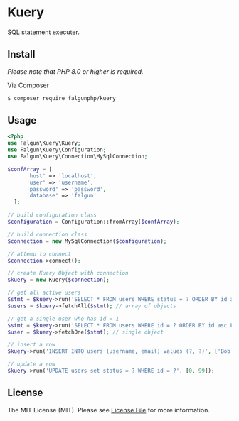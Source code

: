 # Kuery

SQL statement executer.

## Install
 *Please note that PHP 8.0 or higher is required.*

Via Composer

``` bash
$ composer require falgunphp/kuery
```

## Usage
```php
<?php
use Falgun\Kuery\Kuery;
use Falgun\Kuery\Configuration;
use Falgun\Kuery\Connection\MySqlConnection;

$confArray = [
      'host' => 'localhost',
      'user' => 'username',
      'password' => 'password',
      'database' => 'falgun'
  ];

// build configuration class
$configuration = Configuration::fromArray($confArray);

// build connection class
$connection = new MySqlConnection($configuration);

// attemp to connect
$connection->connect();

// create Kuery Object with connection
$kuery = new Kuery($connection);

// get all active users
$stmt = $kuery->run('SELECT * FROM users WHERE status = ? ORDER BY id asc', [1], 'i');
$users = $kuery->fetchAll($stmt); // array of objects

// get a single user who has id = 1
$stmt = $kuery->run('SELECT * FROM users WHERE id = ? ORDER BY id asc LIMIT 1', [1], 'i');
$user = $kuery->fetchOne($stmt); // single object

// insert a row
$kuery->run('INSERT INTO users (username, email) values (?, ?)', ['Bob', 'bob@email.com']);

// update a row
$kuery->run('UPDATE users set status = ? WHERE id = ?', [0, 99]);
```

## License

The MIT License (MIT). Please see [License File](LICENSE.md) for more information.
